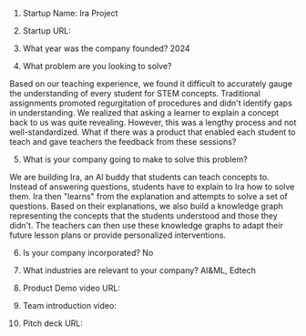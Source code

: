1. Startup Name:
   Ira Project
     
2. Startup URL:
   
3. What year was the company founded?
   2024
   
4. What problem are you looking to solve?

Based on our teaching experience, we found it difficult to accurately gauge the understanding of every student for STEM concepts. Traditional assignments promoted regurgitation of procedures and didn't identify gaps in understanding. We realized that asking a learner to explain a concept back to us was quite revealing. However, this was a lengthy process and not well-standardized. What if there was a product that enabled each student to teach and gave teachers the feedback from these sessions?
   
5. What is your company going to make to solve this problem?
   
We are building Ira, an AI buddy that students can teach concepts to. Instead of answering questions, students have to explain to Ira how to solve them. Ira then "learns" from the explanation and attempts to solve a set of questions. Based on their explanations, we also build a knowledge graph representing the concepts that the students understood and those they didn't. The teachers can then use these knowledge graphs to adapt their future lesson plans or provide personalized interventions.
   
6. Is your company incorporated?
   No
    
7. What industries are relevant to your company?
   AI&ML, Edtech
    
8. Product Demo video URL:
    
9. Team introduction video:
    
10. Pitch deck URL: 

